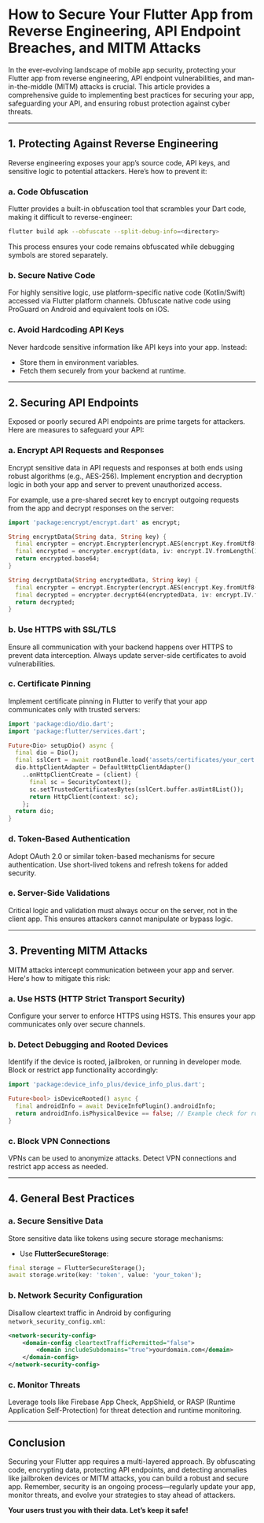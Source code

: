 
# How to Secure Your Flutter App from Reverse Engineering, API Endpoint Breaches, and MITM Attacks

In the ever-evolving landscape of mobile app security, protecting your Flutter app from reverse engineering, API endpoint vulnerabilities, and man-in-the-middle (MITM) attacks is crucial. This article provides a comprehensive guide to implementing best practices for securing your app, safeguarding your API, and ensuring robust protection against cyber threats.

---

## 1. Protecting Against Reverse Engineering

Reverse engineering exposes your app’s source code, API keys, and sensitive logic to potential attackers. Here’s how to prevent it:

### a. Code Obfuscation
Flutter provides a built-in obfuscation tool that scrambles your Dart code, making it difficult to reverse-engineer:
```bash
flutter build apk --obfuscate --split-debug-info=<directory>
```
This process ensures your code remains obfuscated while debugging symbols are stored separately.

### b. Secure Native Code
For highly sensitive logic, use platform-specific native code (Kotlin/Swift) accessed via Flutter platform channels. Obfuscate native code using ProGuard on Android and equivalent tools on iOS.

### c. Avoid Hardcoding API Keys
Never hardcode sensitive information like API keys into your app. Instead:
- Store them in environment variables.
- Fetch them securely from your backend at runtime.

---

## 2. Securing API Endpoints

Exposed or poorly secured API endpoints are prime targets for attackers. Here are measures to safeguard your API:

### a. Encrypt API Requests and Responses
Encrypt sensitive data in API requests and responses at both ends using robust algorithms (e.g., AES-256). Implement encryption and decryption logic in both your app and server to prevent unauthorized access.

For example, use a pre-shared secret key to encrypt outgoing requests from the app and decrypt responses on the server:
```dart
import 'package:encrypt/encrypt.dart' as encrypt;

String encryptData(String data, String key) {
  final encrypter = encrypt.Encrypter(encrypt.AES(encrypt.Key.fromUtf8(key)));
  final encrypted = encrypter.encrypt(data, iv: encrypt.IV.fromLength(16));
  return encrypted.base64;
}

String decryptData(String encryptedData, String key) {
  final encrypter = encrypt.Encrypter(encrypt.AES(encrypt.Key.fromUtf8(key)));
  final decrypted = encrypter.decrypt64(encryptedData, iv: encrypt.IV.fromLength(16));
  return decrypted;
}
```

### b. Use HTTPS with SSL/TLS
Ensure all communication with your backend happens over HTTPS to prevent data interception. Always update server-side certificates to avoid vulnerabilities.

### c. Certificate Pinning
Implement certificate pinning in Flutter to verify that your app communicates only with trusted servers:
```dart
import 'package:dio/dio.dart';
import 'package:flutter/services.dart';

Future<Dio> setupDio() async {
  final dio = Dio();
  final sslCert = await rootBundle.load('assets/certificates/your_cert.pem');
  dio.httpClientAdapter = DefaultHttpClientAdapter()
    ..onHttpClientCreate = (client) {
      final sc = SecurityContext();
      sc.setTrustedCertificatesBytes(sslCert.buffer.asUint8List());
      return HttpClient(context: sc);
    };
  return dio;
}
```

### d. Token-Based Authentication
Adopt OAuth 2.0 or similar token-based mechanisms for secure authentication. Use short-lived tokens and refresh tokens for added security.

### e. Server-Side Validations
Critical logic and validation must always occur on the server, not in the client app. This ensures attackers cannot manipulate or bypass logic.

---

## 3. Preventing MITM Attacks

MITM attacks intercept communication between your app and server. Here's how to mitigate this risk:

### a. Use HSTS (HTTP Strict Transport Security)
Configure your server to enforce HTTPS using HSTS. This ensures your app communicates only over secure channels.

### b. Detect Debugging and Rooted Devices
Identify if the device is rooted, jailbroken, or running in developer mode. Block or restrict app functionality accordingly:
```dart
import 'package:device_info_plus/device_info_plus.dart';

Future<bool> isDeviceRooted() async {
  final androidInfo = await DeviceInfoPlugin().androidInfo;
  return androidInfo.isPhysicalDevice == false; // Example check for rooted devices
}
```

### c. Block VPN Connections
VPNs can be used to anonymize attacks. Detect VPN connections and restrict app access as needed.

---

## 4. General Best Practices

### a. Secure Sensitive Data
Store sensitive data like tokens using secure storage mechanisms:
- Use **FlutterSecureStorage**:
```dart
final storage = FlutterSecureStorage();
await storage.write(key: 'token', value: 'your_token');
```

### b. Network Security Configuration
Disallow cleartext traffic in Android by configuring `network_security_config.xml`:
```xml
<network-security-config>
    <domain-config cleartextTrafficPermitted="false">
        <domain includeSubdomains="true">yourdomain.com</domain>
    </domain-config>
</network-security-config>
```

### c. Monitor Threats
Leverage tools like Firebase App Check, AppShield, or RASP (Runtime Application Self-Protection) for threat detection and runtime monitoring.

---

## Conclusion

Securing your Flutter app requires a multi-layered approach. By obfuscating code, encrypting data, protecting API endpoints, and detecting anomalies like jailbroken devices or MITM attacks, you can build a robust and secure app. Remember, security is an ongoing process—regularly update your app, monitor threats, and evolve your strategies to stay ahead of attackers.

**Your users trust you with their data. Let’s keep it safe!**
